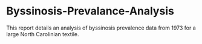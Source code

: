 # Byssinosis-Prevalance-Analysis
This report details an analysis of byssinosis prevalence data from 1973 for a large North Carolinian textile. 
